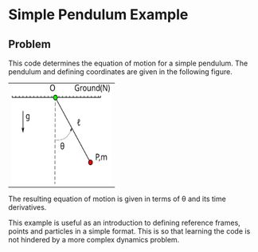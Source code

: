 # Simple Pendulum Example

## Problem

This code determines the equation of motion for a simple pendulum. The pendulum
and defining coordinates are given in the following figure.

<div align="center">
<table class="image">
<tr><td><img src="./pendulum.svg" alt="Pendulum Diagram" title="Pendulum
Diagram" width="200" height="200"/> 
</td></tr>
</table>
</div>

The resulting equation of motion is given in terms of θ and its time
derivatives.

This example is useful as an introduction to defining reference frames, points
and particles in a simple format. This is so that learning the code is not
hindered by a more complex dynamics problem.

